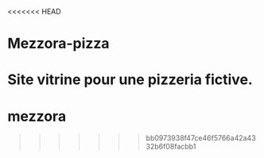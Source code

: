 <<<<<<< HEAD
# Mezzora-pizza

Site vitrine pour une pizzeria fictive.
=======
# mezzora
>>>>>>> bb0973938f47ce46f5766a42a4332b6f08facbb1
